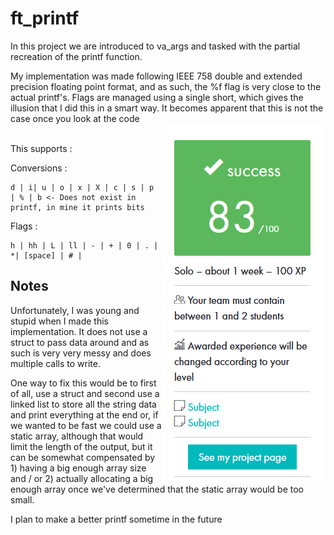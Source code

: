 # ft_printf

In this project we are introduced to va_args and tasked with the partial recreation of the printf function. 

My implementation was made following IEEE 758 double and extended precision floating point format, and as such, the %f flag is very close to the actual printf's. Flags are managed using a single short, which gives the illusion that I did this in a smart way. It becomes apparent that this is not the case once you look at the code
<br> <img align="right" src="https://github.com/42Curriculum/ft_printf/blob/master/printf.PNG"/> <br>

This supports : 

Conversions :

``` 
d | i| u | o | x | X | c | s | p | % | b <- Does not exist in printf, in mine it prints bits
```

Flags :

```
h | hh | L | ll | - | + | 0 | . | *| [space] | # |
```

## Notes

Unfortunately, I was young and stupid when I made this implementation. It does not use a struct to pass data around and as such is very very messy and does multiple calls to write.

One way to fix this would be to first of all, use a struct and second use a linked list to store all the string data and print everything at the end or, if we wanted to be fast we could use a static array, although that would limit the length of the output, but it can be somewhat compensated by 1) having a big enough array size and / or 2) actually allocating a big enough array once we've determined that the static array would be too small.

I plan to make a better printf sometime in the future
